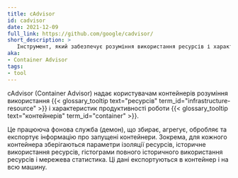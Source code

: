 ```yaml
---
title: cAdvisor
id: cadvisor
date: 2021-12-09
full_link: https://github.com/google/cadvisor/
short_description: >
   Інструмент, який забезпечує розуміння використання ресурсів і характеристики продуктивності для контейнерів
aka:
- Container Advisor
tags:
- tool
---
```


cAdvisor (Container Advisor) надає користувачам контейнерів розуміння використання {{< glossary_tooltip text="ресурсів" term_id="infrastructure-resource" >}} і характеристик продуктивності роботи {{< glossary_tooltip text="контейнерів" term_id="container" >}}.

<!--more-->

Це працююча фонова служба (демон), що збирає, агрегує, обробляє та експортує інформацію про запущені контейнери. Зокрема, для кожного контейнера зберігаються параметри ізоляції ресурсів, історичне використання ресурсів, гістограми повного історичного використання ресурсів і мережева статистика. Ці дані експортуються в контейнер і на всю машину.
